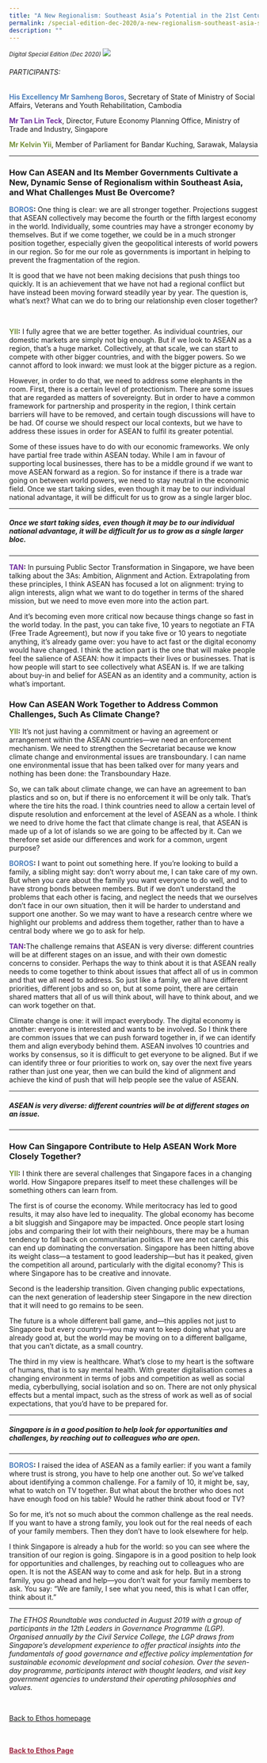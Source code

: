```yaml
---
title: "A New Regionalism: Southeast Asia’s Potential in the 21st Century"
permalink: /special-edition-dec-2020/a-new-regionalism-southeast-asia-s-potential-in-the-21st-century/
description: ""
---
```

<style>

.back a
{
	color: #9f2943;
	font-weight: bold;
}

#banner img
{
	width:100%;
}
	
.author
{
border-bottom: 1px solid black;
margin-top:40px;
padding-bottom:30px;
border-top: 1px solid black;	

}

.author p {
	font-size: 0.9em;
	line-height:24px !important;
	}	

.break
{
   border-top: 1px solid  black;
   border-bottom: 1px solid black;
	 padding:20px;
	text-align:center;
	margin-top:50px;
}
	
.break1
{
font-family: Georgia;
	font-size:20px;
	font-style: italic;
	font-weight: bold;
}

.boxheader {
	color: white !important;
	}	

.containerbox {
	background-color: #eceedb;
	border-radius: 10px;
	padding: 5%;
	margin-top: 5%;
	
	}	

li {
	font-size: 15px !important;
	
	}	

</style>

<em><small>Digital Special Edition (Dec 2020)</small></em>
<img src="/images/Cropped_images/Ethos_Digital_Special_Dec/ANewRegionalism.jpg">



<h6>PARTICIPANTS:</h6>

<p class="small-text"><strong><span style="color: #4f81bd;">His Excellency Mr Samheng Boros</span></strong>, Secretary of State of Ministry of Social Affairs, Veterans and Youth Rehabilitation, Cambodia</p>

<p class="small-text"><strong><span style="color: #7030a0;">Mr Tan Lin Teck</span></strong>, Director, Future Economy Planning Office, Ministry of Trade and Industry, Singapore</p>

<p class="small-text"><strong><span style="color: #76923c;">Mr Kelvin Yii</span></strong>, Member of Parliament for Bandar Kuching, Sarawak, Malaysia</p>

<hr>

<h3>How Can ASEAN and Its  Member Governments Cultivate a New, Dynamic Sense of Regionalism within Southeast Asia, and What Challenges Must Be Overcome?</h3>

<p><span class="ms-rteForeColor-10"><strong><span style="color: #4f81bd;">BOROS</span>:</strong></span> One thing is clear: we are all stronger together. Projections suggest that ASEAN collectively may become the fourth or the fifth largest economy in the world. Individually, some countries may have
a stronger economy by themselves. But if we come together, we could be in a much stronger position together, especially given the geopolitical interests of world powers in our region. So for me our role as governments is important in helping to prevent the fragmentation of the region.</p>

<p>It is good that we have not been making decisions that push things too quickly. It is an achievement that we have not had a regional conflict but have instead been moving forward steadily year by year.  The question is, what’s next? What can we do to bring our relationship even closer together?</p>

<p>&nbsp;</p>

<p><span class="ms-rteForeColor-10"><strong><span style="color: #76923c;">YII</span>:</strong> I fully agree that we are better together. As individual countries, our domestic markets are simply not big enough. But if we look to ASEAN as a region, that’s a huge market. Collectively, at that scale, we can start to compete with other bigger countries, and with the bigger powers. So we cannot afford to look inward: we must look at the bigger picture as a region. </span></p>

<p>However, in order to do that, we need to address some elephants in the room. First, there is a certain level of protectionism. There are some issues that are regarded as matters of sovereignty. But in order to have a common framework for partnership and prosperity in the region, I think certain barriers will have to be removed, and certain tough discussions will have to be had. Of course we should respect our local contexts, but we have to address these issues in order for ASEAN to fulfil its greater potential.</p>

<p>Some of these issues have to do with our economic frameworks. We only have partial free trade within ASEAN today. While I am in favour of supporting local businesses, there has to be a middle ground if we want to move ASEAN forward as a region. So for instance if there is a trade war going on between world powers, we need to stay neutral in the economic field. Once we start taking sides, even though it may be to our individual national advantage, it will be difficult for us to grow as a single larger bloc.</p>

<hr>

<h5><em>
Once we start taking sides, even though it may be to our individual national advantage, it will be difficult for us to grow as a single larger bloc.
</em></h5>

<hr>

<p><span class="ms-rteForeColor-10"><strong><span style="color: #7030a0;">TAN</span>:</strong> In pursuing Public Sector Transformation in Singapore, we have been talking about the 3As: Ambition, Alignment and Action. Extrapolating from these principles, I think ASEAN has focused a lot on alignment: trying to align interests, align what we want to do together in terms of the shared mission, but we need to move even more into the action part.</span></p>

<p>And it’s becoming even more critical now because things change so fast in the world today. In the past, you can take five, 10 years to negotiate an FTA (Free Trade Agreement), but now if you take five or 10 years to negotiate anything, it’s already game over: you have to act fast or the digital economy would have changed. I think the action part is the one that will make people feel the salience of ASEAN: how it impacts their lives or businesses. That is how people will start to see collectively what ASEAN is. If we are talking about buy-in and belief for ASEAN as an identity and a community, action is what’s important. </p>

<h3>How Can ASEAN Work Together to Address Common Challenges, Such As Climate Change?</h3>

<p><span class="ms-rteForeColor-10"><strong><span style="color: #76923c;">YII</span>:</strong> It’s not just having a commitment or having an agreement or arrangement within the ASEAN countries—we need an enforcement mechanism. We need to strengthen the Secretariat because we know climate change and environmental issues are transboundary. I can name one environmental issue that has been talked over for many years and nothing has been done: the Transboundary Haze.</span></p>

<p>So, we can talk about climate change, we can have an agreement to ban plastics and so on, but if there is no enforcement it will be only talk. That’s where the tire hits the road. I think countries need to allow a certain level of dispute resolution and enforcement at the level of ASEAN as a whole. I think we need to drive home the fact that climate change is real, that ASEAN is made up of a lot of islands so we are going to be affected by it. Can we therefore set aside our differences and work for
a common, urgent purpose?</p>

<p><span class="ms-rteForeColor-10"><strong><span style="color: #4f81bd;">BOROS</span>:</strong></span> I want to point out something here. If you’re looking to build a family,
a sibling might say: don’t worry about me, I can take care of my own. But when you care about the family you want everyone to do well, and to have strong bonds between members. But if we don’t understand the problems that each other is facing, and neglect the needs that we ourselves don’t face in our own situation, then it will be harder to understand and support one another. So we may want to have a research centre where we highlight our problems and address them together, rather than to have a central body where we go to ask for help.</p>

<p><span class="ms-rteForeColor-10"><strong><span style="color: #7030a0;">TAN</span>:</strong>The challenge remains that ASEAN is very diverse: different countries will be at different stages on an issue, and with their own domestic concerns to consider. Perhaps the way to think about it is that ASEAN really needs to come together to think about issues that affect all of us in common and that we all need to address. So just like a family, we all have different priorities, different jobs and so on, but at some point, there are certain shared matters that all of us will think about, will have to think about, and we can work together on that.</span></p>

<p>Climate change is one: it will impact everybody. The digital economy is another: everyone is interested and wants to be involved. So I think there are common issues that we can push forward together in, if we can identify them and align everybody behind them. ASEAN involves 10 countries and works by consensus, so it is difficult to get everyone to be aligned. But if we can identify three or four priorities to work on, say over the next five years rather than just one year, then we can build the kind of alignment and achieve the kind of push that will help people see the value of ASEAN.</p>

<hr>

<h5><em>
ASEAN is very diverse: different countries will be at different stages  on an issue.
</em></h5>

<hr>

<h3>How Can Singapore Contribute to Help ASEAN Work More Closely Together?</h3>

<p><span class="ms-rteForeColor-10"><strong><span style="color: #76923c;">YII</span>:</strong></span> I think there are several challenges that Singapore faces in a changing world. How Singapore prepares itself to meet these challenges will be something others can learn from. </p>

<p>The first is of course the economy. While meritocracy has led to good results, it may also have led to inequality. The global economy has become a bit sluggish and Singapore may be impacted. Once people start losing jobs and comparing their lot with their neighbours, there may be a human tendency to fall back on communitarian politics. If we are not careful, this can end up dominating the conversation. Singapore has been hitting above its weight class—a testament to good leadership—but has it peaked, given the competition all around, particularly with the digital economy? This is where Singapore has to be creative and innovate. </p>

<p>Second is the leadership transition. Given changing public expectations, can the next generation of leadership steer Singapore in the new direction that it will need to go remains to be seen.</p>

<p>The future is a whole different ball game, and—this applies not just to Singapore but every country—you may want to keep doing what you are already good at, but the world may be moving on to a different ballgame, that you can’t dictate, as a small country.</p>

<p>The third in my view is healthcare. What’s close to my heart is the software of humans, that is to say mental health. With greater digitalisation comes a changing environment in terms of jobs and competition as well as social media, cyberbullying, social isolation and so on. There are not only physical effects but a mental impact, such as the stress of work as well as of social expectations, that you’d have to be prepared for.</p>

<hr>

<h5><em>
Singapore is in a good position to help look for opportunities and challenges, by reaching out  to colleagues who are open.
</em></h5>

<hr>

<p><span class="ms-rteForeColor-10"><strong><span style="color: #4f81bd;">BOROS</span>:</strong></span> I raised the idea of ASEAN as a family earlier: if you want a family where trust is strong, you have to help one another out. So we’ve talked about identifying a common challenge. For a family of 10, it might be, say, what to watch on TV together. But what about the brother who does not have enough food on his table? Would he rather think about food or TV?</p>

<p>So for me, it’s not so much about the common challenge as the real needs.
If you want to have a strong family, you look out for the real needs of each of your family members. Then they don’t have to look elsewhere for help.</p>

<p>I think Singapore is already a hub for the world: so you can see where the transition of our region is going. Singapore is in a good position to help look for opportunities and challenges, by reaching out to colleagues who are open. It is not the ASEAN way to come and ask for help. But in a strong family, you go ahead and help—you don’t wait for your family members to ask. You say: “We are family, I see what you need, this is what I can offer, think about it.”</p>

<hr>

<p class="small-text"><em>The ETHOS Roundtable was conducted in August 2019 with a group of participants in the 12th Leaders in Governance Programme (LGP). Organised annually by the Civil Service College, the LGP draws from Singapore’s development experience to offer practical insights into the fundamentals of good governance and effective policy implementation for sustainable economic development and social cohesion. Over the seven-day programme, participants interact with thought leaders, and visit key government agencies to understand their operating philosophies and values.</em></p>

<br>

<p><a href="../../ethos.html">Back to Ethos homepage</a></p>





<br>
<br>	
<div class="back">
<a href="/ethos/">Back to Ethos Page</a>	
</div>